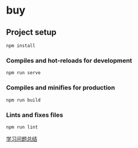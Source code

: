 # buy

## Project setup
```
npm install
```

### Compiles and hot-reloads for development
```
npm run serve
```

### Compiles and minifies for production
```
npm run build
```

### Lints and fixes files
```
npm run lint
```
<a href="https://github.com/jiayonghua1988/vue-buy/blob/main/notepad/%E9%97%AE%E9%A2%98%E6%B1%87%E6%80%BB.md">学习问题总结</a>

